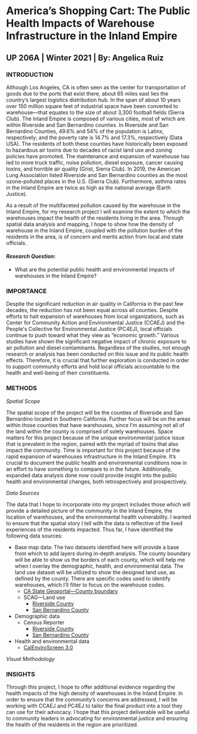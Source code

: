 # America’s Shopping Cart: The Public Health Impacts of Warehouse Infrastructure in the Inland Empire
## UP 206A | Winter 2021 | By: Angelica Ruiz

### **INTRODUCTION** 
Although Los Angeles, CA is often seen as the center for transportation of goods due to the ports that exist there, about 65 miles east lies the country’s largest logistics distribution hub. In the span of about 10 years over 150 million square feet of industrial space have been converted to warehouse—that equates to the size of about 3,300 football fields (Sierra Club). The Inland Empire is composed of various cities, most of which are within Riverside and San Bernardino counties. In Riverside and San Bernardino Counties, 49.6% and 54% of the population is Latinx, respectively; and the poverty rate is 14.7% and 17.3%, respectively (Data USA). The residents of both these counties have historically been exposed to hazardous air toxins due to decades of racist land use and zoning policies have promoted. The maintenance and expansion of warehouse has led to more truck traffic, noise pollution, diesel exposure, cancer causing toxins, and horrible air quality (Grist, Sierra Club). In 2019, the American Lung Association listed Riverside and San Bernardino counties as the most ozone-polluted places in the U.S. (Sierra Club). Furthermore, asthma rates in the Inland Empire are twice as high as the national average (Earth Justice). 

As a result of the multifaceted pollution caused by the warehouse in the Inland Empire, for my research project I will examine the extent to which the warehouses impact the health of the residents living in the area. Through spatial data analysis and mapping, I hope to show how the density of warehouse in the Inland Empire, coupled with the pollution burden of the residents in the area, is of concern and merits action from local and state officials. 

#### _**Research Question:**_
- What are the potential public health and environmental impacts of warehouses in the Inland Empire? 

### **IMPORTANCE**
Despite the significant reduction in air quality in California in the past few decades, the reduction has not been equal across all counties. Despite efforts to halt expansion of warehouses from local organizations, such as Center for Community Action and Environmental Justice (CCAEJ) and the People's Collective for Environmental Justice (PC4EJ), local officials continue to push toward what they view as “economic growth.” Various studies have shown the significant negative impact of chronic exposure to air pollution and diesel contaminants. Regardless of the studies, not enough research or analysis has been conducted on this issue and its public health effects. Therefore, it is crucial that further exploration is conducted in order to support community efforts and hold local officials accountable to the health and well-being of their constituents. 

### **METHODS**
*Spatial Scope*

The spatial scope of the project will be the counties of Riverside and San Bernardino located in Southern California. Further focus will be on the areas within those counties that have warehouses, since I’m assuming not all of the land within the county is comprised of solely warehouses. Space matters for this project because of the unique environmental justice issue that is prevalent in the region, paired with the myriad of toxins that also impact the community. Time is important for this project because of the rapid expansion of warehouses infrastructure in the Inland Empire. It’s crucial to document the public health and environmental conditions now in an effort to have something to compare to in the future. Additionally, expanded data analysis done now could provide insight into the public health and environmental changes, both retrospectively and prospectively. 

*Data Sources*

The data that I hope to incorporate into my project includes those which will provide a detailed picture of the community in the Inland Empire, the location of warehouses, and the environmental health vulnerability. I wanted to ensure that the spatial story I tell with the data is reflective of the lived experiences of the residents impacted. Thus far, I have identified the following data sources:

- Base map data: The two datasets identified here will provide a base from which to add layers during in-depth analysis. The county boundary will be able to show us the borders of each county, which will help me when I overlay the demographic, health, and environmental data. The land use dataset will be utilized to show the designed land use, as defined by the county. There are specific codes used to identify warehouses, which I’ll filter to focus on the warehouse codes. 
  - [CA State Geoportal—County boundary](https://gis.data.ca.gov/datasets/8713ced9b78a4abb97dc130a691a8695_0)
  - SCAG—Land use
    - [Riverside County](https://gisdata-scag.opendata.arcgis.com/datasets/landuse-combined-riverside)
    - [San Bernardino County](https://gisdata-scag.opendata.arcgis.com/datasets/landuse-combined-san-bernardino-)
- Demographic data
  - Census Reporter
    - [Riverside County](https://censusreporter.org/profiles/05000US06065-riverside-county-ca/)
    - [San Bernardino County](https://censusreporter.org/profiles/05000US06071-san-bernardino-county-ca/)
- Health and environmental data
  - [CalEnviroScreen 3.0](https://oehha.ca.gov/calenviroscreen/maps-data/download-data)

*Visual Methodology*


### **INSIGHTS**
Through this project, I hope to offer additional evidence regarding the health impacts of the high density of warehouses in the Inland Empire. In order to ensure that the community’s concerns are addressed, I will be working with CCAEJ and PC4EJ to tailor the final product into a tool they can use for their advocacy. I hope that this project deliverable will be useful to community leaders in advocating for environmental justice and ensuring the health of the residents in the region are prioritized. 




